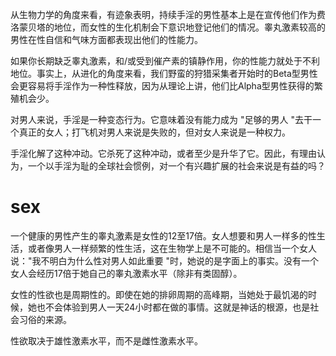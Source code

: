 
从生物力学的角度来看，有迹象表明，持续手淫的男性基本上是在宣传他们作为费洛蒙贝塔的地位，而女性的生化机制会下意识地登记他们的情况。睾丸激素较高的男性在性自信和气味方面都表现出他们的性能力。

如果你长期缺乏睾丸激素，和/或受到催产素的镇静作用，你的性能力就处于不利地位。事实上，从进化的角度来看，我们野蛮的狩猎采集者开始时的Beta型男性会更容易将手淫作为一种性释放，因为从理论上讲，他们比Alpha型男性获得的繁殖机会少。

对男人来说，手淫是一种变态行为。它意味着没有能力成为 "足够的男人 "去干一个真正的女人；打飞机对男人来说是失败的，但对女人来说是一种权力。

手淫化解了这种冲动。它杀死了这种冲动，或者至少是升华了它。因此，有理由认为，一个以手淫为耻的全球社会惯例，对一个有兴趣扩展的社会来说是有益的吗？

# sex

一个健康的男性产生的睾丸激素是女性的12至17倍。女人想要和男人一样多的性生活，或者像男人一样频繁的性生活，这在生物学上是不可能的。相信当一个女人说："我不明白为什么性对男人如此重要 "时，她说的是字面上的事实。没有一个女人会经历17倍于她自己的睾丸激素水平（除非有类固醇）。

女性的性欲也是周期性的。即使在她的排卵周期的高峰期，当她处于最饥渴的时候，她也不会体验到男人一天24小时都在做的事情。这就是神话的根源，也是社会习俗的来源。

性欲取决于雄性激素水平，而不是雌性激素水平。